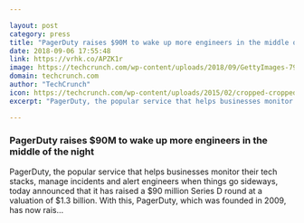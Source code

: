 ```yaml
---

layout: post
category: press
title: "PagerDuty raises $90M to wake up more engineers in the middle of the night"
date: 2018-09-06 17:55:48
link: https://vrhk.co/APZK1r
image: https://techcrunch.com/wp-content/uploads/2018/09/GettyImages-79767519.jpg?w=600
domain: techcrunch.com
author: "TechCrunch"
icon: https://techcrunch.com/wp-content/uploads/2015/02/cropped-cropped-favicon-gradient.png?w=180
excerpt: "PagerDuty, the popular service that helps businesses monitor their tech stacks, manage incidents and alert engineers when things go sideways, today announced that it has raised a $90 million Series D round at a valuation of $1.3 billion. With this, PagerDuty, which was founded in 2009, has now rais…"

---
```


### PagerDuty raises $90M to wake up more engineers in the middle of the night

PagerDuty, the popular service that helps businesses monitor their tech stacks, manage incidents and alert engineers when things go sideways, today announced that it has raised a $90 million Series D round at a valuation of $1.3 billion. With this, PagerDuty, which was founded in 2009, has now rais…